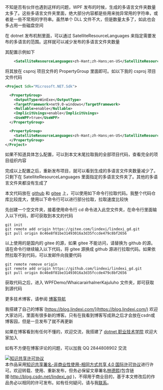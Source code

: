 
不知是否有伙伴也遇到这样的问题，WPF 发布的时候，生成的多语言文件夹数量太多了。这些多语言文件夹里面，绝大部分内容都是些用来抛异常用的字符串，或者是一些不常用的字符串。虽然单个 DLL 文件不大，但是数量太多了，如此也会多占用一些磁盘空间

<!--more-->


<!-- CreateTime:2025/06/17 07:06:20 -->

<!-- 发布 -->
<!-- 博客 -->

在 dotnet 发布机制里面，可以通过 SatelliteResourceLanguages 来指定需要发布的多语言的范围。这样就可以减少发布的多语言文件夹数量

其配置示例如下

```xml
    <SatelliteResourceLanguages>zh-Hant;zh-Hans;en-US</SatelliteResourceLanguages>
```

将其放在 csproj 项目文件的 PropertyGroup 里面即可。如以下我的 csproj 项目文件代码

```xml
<Project Sdk="Microsoft.NET.Sdk">

  <PropertyGroup>
    <OutputType>WinExe</OutputType>
    <TargetFramework>net9.0-windows</TargetFramework>
    <Nullable>enable</Nullable>
    <ImplicitUsings>enable</ImplicitUsings>
    <UseWPF>true</UseWPF>
  </PropertyGroup>

  <PropertyGroup>
    <SatelliteResourceLanguages>zh-Hant;zh-Hans;en-US</SatelliteResourceLanguages>
  </PropertyGroup>
</Project>
```

如果不知道具体怎么配置，可以到本文末尾拉取我的全部项目代码，查看完全的项目组织内容

完成以上配置之后，重新发布项目，就可以看到生成的多语言文件夹数量减少了。只剩下在 SatelliteResourceLanguages 里面指定的多语言文件夹了。其他的多语言文件夹都没有生成了

本文代码放在 [github](https://github.com/lindexi/lindexi_gd/tree/8c46e8f81be31493016a3d35fccde479c8bf2656/WPFDemo/WhaicarairhalnerKajuluho) 和 [gitee](https://gitee.com/lindexi/lindexi_gd/blob/8c46e8f81be31493016a3d35fccde479c8bf2656/WPFDemo/WhaicarairhalnerKajuluho) 上，可以使用如下命令行拉取代码。我整个代码仓库比较庞大，使用以下命令行可以进行部分拉取，拉取速度比较快

先创建一个空文件夹，接着使用命令行 cd 命令进入此空文件夹，在命令行里面输入以下代码，即可获取到本文的代码

```
git init
git remote add origin https://gitee.com/lindexi/lindexi_gd.git
git pull origin 8c46e8f81be31493016a3d35fccde479c8bf2656
```

以上使用的是国内的 gitee 的源，如果 gitee 不能访问，请替换为 github 的源。请在命令行继续输入以下代码，将 gitee 源换成 github 源进行拉取代码。如果依然拉取不到代码，可以发邮件向我要代码

```
git remote remove origin
git remote add origin https://github.com/lindexi/lindexi_gd.git
git pull origin 8c46e8f81be31493016a3d35fccde479c8bf2656
```

获取代码之后，进入 WPFDemo/WhaicarairhalnerKajuluho 文件夹，即可获取到源代码

更多技术博客，请参阅 [博客导航](https://blog.lindexi.com/post/%E5%8D%9A%E5%AE%A2%E5%AF%BC%E8%88%AA.html )


我搭建了自己的博客 [https://blog.lindexi.com/](https://blog.lindexi.com/) 欢迎大家访问，里面有很多新的博客。只有在我看到博客写成熟之后才会放在csdn或博客园，但是一旦发布了就不再更新

如果在博客看到有任何不懂的，欢迎交流，我搭建了 [dotnet 职业技术学院](https://t.me/dotnet_campus) 欢迎大家加入

如有不方便在博客评论的问题，可以加我 QQ 2844808902 交流

<a rel="license" href="http://creativecommons.org/licenses/by-nc-sa/4.0/"><img alt="知识共享许可协议" style="border-width:0" src="https://licensebuttons.net/l/by-nc-sa/4.0/88x31.png" /></a><br />本作品采用<a rel="license" href="http://creativecommons.org/licenses/by-nc-sa/4.0/">知识共享署名-非商业性使用-相同方式共享 4.0 国际许可协议</a>进行许可。欢迎转载、使用、重新发布，但务必保留文章署名[林德熙](http://blog.csdn.net/lindexi_gd)(包含链接:http://blog.csdn.net/lindexi_gd )，不得用于商业目的，基于本文修改后的作品务必以相同的许可发布。如有任何疑问，请与我[联系](mailto:lindexi_gd@163.com)。